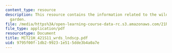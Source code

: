 ```yaml
---
content_type: resource
description: This resource contains the information related to the wilderness and
  garden.
file: /media/https%3A/open-learning-course-data-rc.s3.amazonaws.com/21h-421-introduction-to-environmental-history-spring-2011/9795f00f1db299231e515dde3b4a0a7e_MIT21H_421S11_wrds_lndscp.pdf
file_type: application/pdf
resourcetype: Document
title: MIT21H_421S11_wrds_lndscp.pdf
uid: 9795f00f-1db2-9923-1e51-5dde3b4a0a7e
---
```

